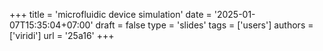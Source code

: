+++
title = 'microfluidic device simulation'
date = '2025-01-07T15:35:04+07:00'
draft = false
type = 'slides'
tags = ['users']
authors = ['viridi']
url = '25a16'
+++
<!--more-->

